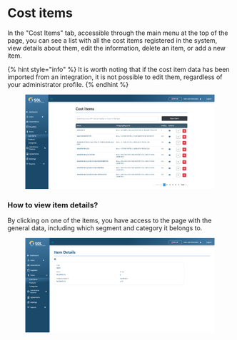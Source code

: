 # Cost items

In the "Cost Items" tab, accessible through the main menu at the top of the page, you can see a list with all the cost items registered in the system, view details about them, edit the information, delete an item, or add a new item.

{% hint style="info" %}
It is worth noting that if the cost item data has been imported from an integration, it is not possible to edit them, regardless of your administrator profile.
{% endhint %}

<figure><img src="../../../.gitbook/assets/itens-list.png" alt=""><figcaption></figcaption></figure>

### How to view item details?

By clicking on one of the items, you have access to the page with the general data, including which segment and category it belongs to.

<figure><img src="../../../.gitbook/assets/dados-item.png" alt=""><figcaption></figcaption></figure>
